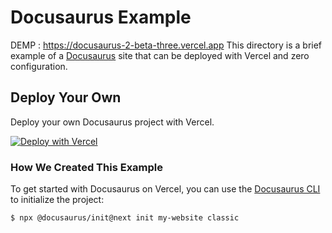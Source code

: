 # Docusaurus Example

DEMP : https://docusaurus-2-beta-three.vercel.app
This directory is a brief example of a [Docusaurus](https://v2.docusaurus.io) site that can be deployed with Vercel and zero configuration.

## Deploy Your Own

Deploy your own Docusaurus project with Vercel.

[![Deploy with Vercel](https://vercel.com/button)](https://vercel.com/import/project?template=https://github.com/vercel/vercel/tree/master/docusaurus-2)

### How We Created This Example

To get started with Docusaurus on Vercel, you can use the [Docusaurus CLI](https://v2.docusaurus.io/docs/installation#scaffold-project-website) to initialize the project:

```shell
$ npx @docusaurus/init@next init my-website classic
```

